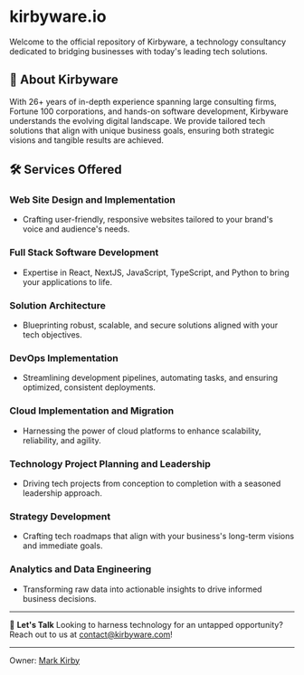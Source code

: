 # kirbyware.io
Welcome to the official repository of Kirbyware, a technology consultancy dedicated to bridging businesses with today's leading tech solutions.

## 🌟 About Kirbyware
With 26+ years of in-depth experience spanning large consulting firms, Fortune 100 corporations, and hands-on software development, Kirbyware understands the evolving digital landscape. We provide tailored tech solutions that align with unique business goals, ensuring both strategic visions and tangible results are achieved.

## 🛠 Services Offered

### **Web Site Design and Implementation**
- Crafting user-friendly, responsive websites tailored to your brand's voice and audience's needs.

### **Full Stack Software Development**
- Expertise in React, NextJS, JavaScript, TypeScript, and Python to bring your applications to life.

### **Solution Architecture**
- Blueprinting robust, scalable, and secure solutions aligned with your tech objectives.

### **DevOps Implementation**
- Streamlining development pipelines, automating tasks, and ensuring optimized, consistent deployments.

### **Cloud Implementation and Migration**
- Harnessing the power of cloud platforms to enhance scalability, reliability, and agility.

### **Technology Project Planning and Leadership**
- Driving tech projects from conception to completion with a seasoned leadership approach.

### **Strategy Development**
- Crafting tech roadmaps that align with your business's long-term visions and immediate goals.

### **Analytics and Data Engineering**
- Transforming raw data into actionable insights to drive informed business decisions.

---

💬 **Let's Talk**
Looking to harness technology for an untapped opportunity? Reach out to us at [contact@kirbyware.com](mailto:contact@kirbyware.com)!

---
Owner: [Mark Kirby](https://www.kirbymark.dev/about)
